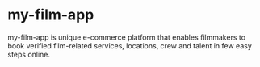 # my-film-app
my-film-app is unique e-commerce platform that enables filmmakers to book verified film-related services, locations, crew and talent in few easy steps online.

